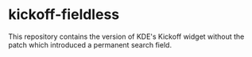 # kickoff-fieldless
This repository contains the version of KDE's Kickoff widget without the patch which introduced a permanent search field.
